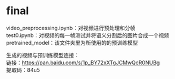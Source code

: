# final
video_preprocessing.ipynb：对视频进行预处理和分帧  
test0.ipynb：对视频的每一帧测试并将语义分割后的图片合成一个视频  
pretrained_model：该文件夹里为所使用的的预训练模型  

生成的视频与预训练模型连接：  
链接：https://pan.baidu.com/s/1p_BY72xXTgJCMwQcR0NUBg   
提取码：84u5  
